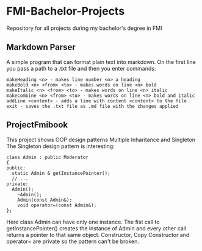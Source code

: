 # FMI-Bachelor-Projects
Repository for all projects during my bachelor's degree in FMI

## Markdown Parser
A simple program that can format plain text into markdown.
On the first line you pass a path to a .txt file and then you enter commands:
```
makeHeading <n> - makes line number <n> a heading
makeBold <n> <from> <to> - makes words on line <n> bold
makeItalic <n> <from> <to> - makes words on line <n> italic
makeCombine <n> <from> <to> - makes words on line <n> bold and italic
addLine <content> - adds a line with content <content> to the file
exit - saves the .txt file as .md file with the changes applied
```
## ProjectFmibook
This project shows OOP design patterns Multiple Inharitance and Singleton
The Singleton design pattern is interesting:
```
class Admin : public Moderator
{
public:
  static Admin & getInstancePointer();
  // ...
private:
  Admin();
	~Admin();
	Admin(const Admin&);
	void operator=(const Admin&);
};
```
Here class Admin can have only one instance. The fist call to getInstancePointer() creates the instance of Admin and every other call returns a pointer to that same object. Constructor, Copy Constructor and operator= are private so the pattern can't be broken.
